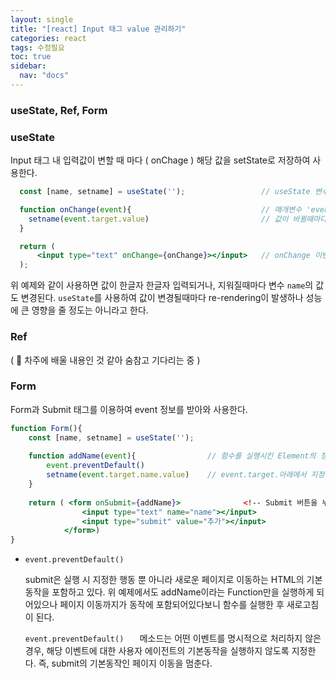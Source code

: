 ```yaml
---
layout: single
title: "[react] Input 태그 value 관리하기"
categories: react
tags: 수정필요
toc: true
sidebar:
  nav: "docs"
---
```


### useState, Ref, Form

### useState

Input 태그 내 입력값이 변할 때 마다 ( onChage ) 해당 값을 setState로 저장하여 사용한다.

```jsx
  const [name, setname] = useState('');					// useState 변수를 생성한다.

  function onChange(event){								// 매개변수 'event'는 이벤트가 발생한 태그의 정보를 가져온다.
    setname(event.target.value)							// 값이 바뀔때마다 setname으로 name값을 변경해준다.
  }

  return (
      <input type="text" onChange={onChange}></input>	// onChange 이벤트가 발생하면 (input 값이 바뀌면) onChange 함수를 실행한다.
  );
```

위 예제와 같이 사용하면 값이 한글자 한글자 입력되거나, 지워질때마다 변수 `name`의 값도 변경된다. 
`useState`를 사용하여 값이 변경될때마다 re-rendering이 발생하나 성능에 큰 영향을 줄 정도는 아니라고 한다.



### Ref

( 🔔 차주에 배울 내용인 것 같아 숨참고 기다리는 중 )



### Form

Form과 Submit 태그를 이용하여 event 정보를 받아와 사용한다.

```jsx
function Form(){
    const [name, setname] = useState('');
    
    function addName(event){				// 함수를 실행시킨 Element의 정보를 event로 받아온다. ( 당 예제에서는 Form )
        event.preventDefault()				
		setname(event.target.name.value)	// event.target.아래에서 지정한 name값.value로 text input에 입력된 값을 사용할 수 있다.
    }
    
    return ( <form onSubmit={addName}>				<!-- Submit 버튼을 누르면 addName 함수를 실행한다. -->
                <input type="text" name="name"></input>
                <input type="submit" value="추가"></input>
            </form>)
}
```

- `event.preventDefault() `

  submit은 실행 시 지정한 행동 뿐 아니라 새로운 페이지로 이동하는 HTML의 기본 동작을 포함하고 있다. 위 예제에서도 addName이라는 Function만을 실행하게 되어있으나 페이지 이동까지가 동작에 포함되어있다보니 함수를 실행한 후 새로고침이 된다. 

  `event.preventDefault()	` 메소드는 어떤 이벤트를 명시적으로 처리하지 않은 경우, 해당 이벤트에 대한 사용자 에이전트의 기본동작을 실행하지 않도록 지정한다. 즉, submit의 기본동작인 페이지 이동을 멈춘다.
